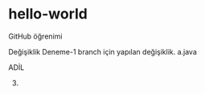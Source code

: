 ﻿# hello-world
GitHub öğrenimi

Değişiklik
Deneme-1 branch için yapılan değişiklik.
a.java


ADİL

3.
